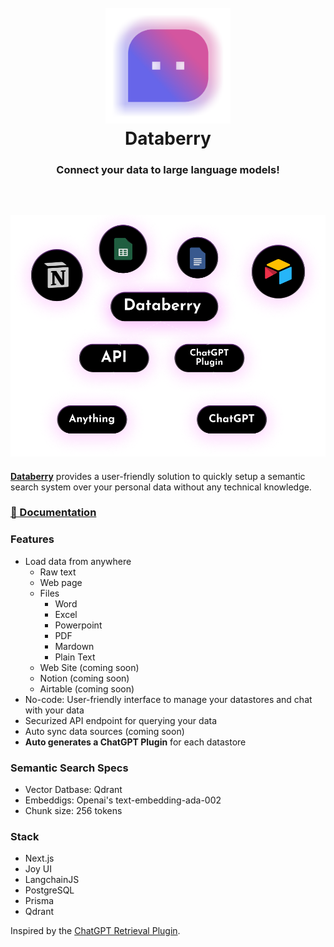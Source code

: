
<h1 align="center" style="font-weight: bold">
  <br>
  <a href="https://databerry.ai"><img src="public/databerry-logo-icon.png" alt="WebTorrent" width="200"></a>
  <br>
  Databerry
  <br>
    <h3 align="center">Connect your data to large language models!</h3>
  <br>
  
</h1>

<!-- <h4 align="center">The no-code platform for semantic search and retrieval of personal or organizational documents.</h4> -->



<h2 align="center">
<img src="public/features.png" alt="WebTorrent" width="700" style="max-width: 100%;">
</h2>


**[Databerry](https://databerry.ai)** provides a user-friendly solution to quickly setup a semantic search system over your personal data without any technical knowledge.

### [📄 Documentation](https://docs.databerry.ai/)

### Features
- Load data from anywhere
  - Raw text
  - Web page
  - Files
    - Word
    - Excel
    - Powerpoint
    - PDF
    - Mardown
    - Plain Text
  - Web Site (coming soon)
  - Notion (coming soon)
  - Airtable (coming soon)
- No-code: User-friendly interface to manage your datastores and chat with your data
- Securized API endpoint for querying your data
- Auto sync data sources (coming soon)
- **Auto generates a ChatGPT Plugin** for each datastore

### Semantic Search Specs
- Vector Datbase: Qdrant
- Embeddigs: Openai's text-embedding-ada-002
- Chunk size: 256 tokens

### Stack
- Next.js
- Joy UI
- LangchainJS
- PostgreSQL
- Prisma
- Qdrant

Inspired by the [ChatGPT Retrieval Plugin](https://github.com/openai/chatgpt-retrieval-plugin).